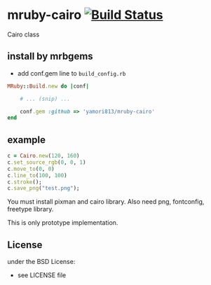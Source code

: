 # mruby-cairo   [![Build Status](https://travis-ci.org/yamori813/mruby-cairo.svg?branch=master)](https://travis-ci.org/yamori813/mruby-cairo)
Cairo class
## install by mrbgems
- add conf.gem line to `build_config.rb`

```ruby
MRuby::Build.new do |conf|

    # ... (snip) ...

    conf.gem :github => 'yamori813/mruby-cairo'
end
```
## example
```ruby
c = Cairo.new(120, 160)
c.set_source_rgb(0, 0, 1)
c.move_to(0, 0)
c.line_to(100, 100)
c.stroke();
c.save_png("test.png");
```

You must install pixman and cairo library.
Also need png, fontconfig, freetype library.

This is only prototype implementation.

## License
under the BSD License:
- see LICENSE file
